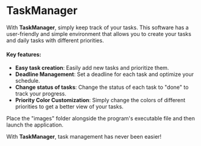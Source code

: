 # TaskManager
With **TaskManager**, simply keep track of your tasks. This software has a user-friendly and simple environment that allows you to create your tasks and daily tasks with different priorities.

#### Key features:
- **Easy task creation**: Easily add new tasks and prioritize them.
- **Deadline Management**: Set a deadline for each task and optimize your schedule.
- **Change status of tasks**: Change the status of each task to "done" to track your progress.
- **Priority Color Customization**: Simply change the colors of different priorities to get a better view of your tasks.

Place the "images" folder alongside the program's executable file and then launch the application.

With **TaskManager**, task management has never been easier!
